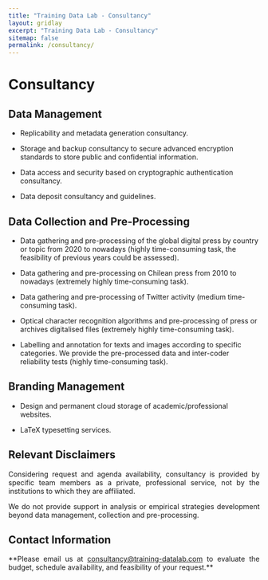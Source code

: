 ```yaml
---
title: "Training Data Lab - Consultancy"
layout: gridlay
excerpt: "Training Data Lab - Consultancy"
sitemap: false
permalink: /consultancy/
---
```


# Consultancy

## Data Management

- Replicability and metadata generation consultancy.

-	Storage and backup consultancy to secure advanced encryption standards to store public and confidential information.

-	Data access and security based on cryptographic authentication consultancy.

-	Data deposit consultancy and guidelines.

## Data Collection and Pre-Processing

-	Data gathering and pre-processing of the global digital press by country or topic from 2020 to nowadays (highly time-consuming task, the feasibility of previous years could be assessed).

-	Data gathering and pre-processing on Chilean press from 2010 to nowadays (extremely highly time-consuming task).

-	Data gathering and pre-processing of Twitter activity (medium time-consuming task).

-	Optical character recognition algorithms and pre-processing of press or archives digitalised files (extremely highly time-consuming task).

- Labelling and annotation for texts and images according to specific categories. We provide the pre-processed data and inter-coder reliability tests (highly time-consuming task).

## Branding Management

-	Design and permanent cloud storage of academic/professional websites.

- LaTeX typesetting services.

## Relevant Disclaimers

<p align=" justify">Considering request and agenda availability, consultancy is provided by specific team members as a private, professional service, not by the institutions to which they are affiliated.</p>

<p align=" justify">We do not provide support in analysis or empirical strategies development beyond data management, collection and pre-processing.</p>

## Contact Information

<p align=" justify">**Please email us at <a href="mailto:consultancy@training-datalab.com">consultancy@training-datalab.com</a> to evaluate the budget, schedule availability, and feasibility of your request.**</p>
<br />
